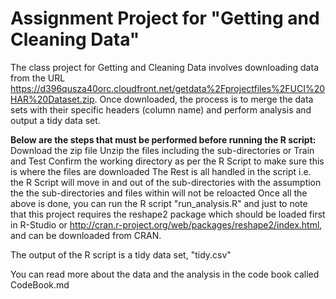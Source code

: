 # Assignment Project for "Getting and Cleaning Data"

The class project for Getting and Cleaning Data involves downloading data from the URL https://d396qusza40orc.cloudfront.net/getdata%2Fprojectfiles%2FUCI%20HAR%20Dataset.zip. Once downloaded, the process is to merge the data sets with their specific headers (column name) and perform analysis and output a tidy data set.

**Below are the steps that must be performed before running the R script:**
Download the zip file
Unzip the files including the sub-directories or Train and Test
Confirm the working directory as per the R Script to make sure this is where the files are downloaded
The Rest is all handled in the script i.e. the R Script will move in and out of the sub-directories with the assumption the the sub-directories and files within will not be reloacted
Once all the above is done, you can run the R script "run_analysis.R" and just to note that this project requires the reshape2 package which should be loaded first in R-Studio or http://cran.r-project.org/web/packages/reshape2/index.html, and can be downloaded from CRAN.

The output of the R script is a tidy data set, "tidy.csv"

You can read more about the data and the analysis in the code book called CodeBook.md
